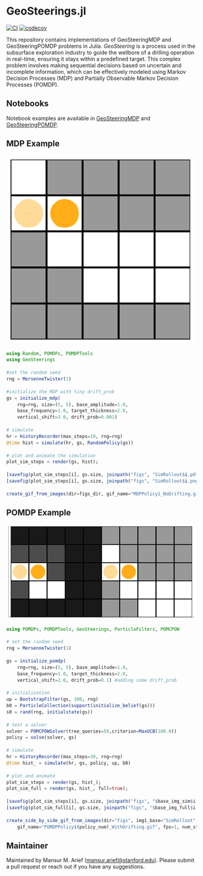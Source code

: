 # GeoSteerings.jl

[![CI](https://github.com/mansurarief/GeoSteerings.jl/actions/workflows/CI.yml/badge.svg)](https://github.com/mansurarief/GeoSteerings.jl/actions/workflows/CI.yml)
[![codecov](https://codecov.io/gh/mansurarief/GeoSteerings.jl/graph/badge.svg?token=4PNXS83ILY)](https://codecov.io/gh/mansurarief/GeoSteerings.jl)

This repository contains implementations of GeoSteeringMDP and GeoSteeringPOMDP problems in Julia. *GeoSteering* is a process used in the subsurface exploration industry to guide the wellbore of a drilling operation in real-time, ensuring it stays within a predefined target. This complex problem involves making sequential decisions based on uncertain and incomplete information, which can be effectively modeled using Markov Decision Processes (MDP) and Partially Observable Markov Decision Processes (POMDP).

## Notebooks

Notebook examples are available in [GeoSteeringMDP](https://github.com/mansurarief/GeoSteerings.jl/blob/main/notebooks/GeoSteeringMDP.ipynb) and [GeoSteeringPOMDP](https://github.com/mansurarief/GeoSteerings.jl/blob/main/notebooks/GeoSteeringPOMDP.ipynb).


## MDP Example

![GeoSteeringProblem](./figs/MDPPolicy1_NoDrifting.gif)

```julia
using Random, POMDPs, POMDPTools
using GeoSteerings

#set the random seed
rng = MersenneTwister(1)

#initialize the MDP with tiny drift_prob
gs = initialize_mdp(
    rng=rng, size=(5, 5), base_amplitude=1.0, 
    base_frequency=1.0, target_thickness=2.0, 
    vertical_shift=3.0, drift_prob=0.001) 

# simulate 
hr = HistoryRecorder(max_steps=10, rng=rng)
@time hist = simulate(hr, gs, RandomPolicy(gs))

# plot and animate the simulation
plot_sim_steps = render(gs, hist);

[savefig(plot_sim_steps[i], gs.size, joinpath("figs", "SimRollout$i.pdf")) for i in 1:length(hist)];
[savefig(plot_sim_steps[i], gs.size, joinpath("figs", "SimRollout$i.png")) for i in 1:length(hist)];

create_gif_from_images(dir=figs_dir, gif_name="MDPPolicy1_NoDrifting.gif", fps=2, num_steps=length(hist))

```

## POMDP Example

![GeoSteeringPOMDPProblem](./figs/POMDPPolicy2_WithDrifting.gif)

```julia
using POMDPs, POMDPTools, GeoSteerings, ParticleFilters, POMCPOW

# set the random seed
rng = MersenneTwister(1)

gs = initialize_pomdp(
    rng=rng, size=(5, 5), base_amplitude=1.0, 
    base_frequency=1.0, target_thickness=2.0, 
    vertical_shift=2.0, drift_prob=0.1) #adding some drift_prob

# initialization
up = BootstrapFilter(gs, 100, rng)
b0 = ParticleCollection(support(initialize_belief(gs)))
s0 = rand(rng, initialstate(gs))

# test a solver
solver = POMCPOWSolver(tree_queries=50,criterion=MaxUCB(100.0))
policy = solve(solver, gs)

# simulate
hr = HistoryRecorder(max_steps=30, rng=rng)
@time hist_ = simulate(hr, gs, policy, up, b0)

# plot and animate 
plot_sim_steps = render(gs, hist_);
plot_sim_full = render(gs, hist_, full=true);

[savefig(plot_sim_steps[i], gs.size, joinpath("figs", "$base_img_sim$i.png")) for i in 1:length(hist_)];
[savefig(plot_sim_full[i], gs.size, joinpath("figs", "$base_img_full$i.png")) for i in 1:length(hist_)];

create_side_by_side_gif_from_images(dir="figs", img1_base="SimRollout", img2_base="FullRollout", 
    gif_name="POMDPPolicy$(policy_num)_WithDrifting.gif", fps=1, num_steps=length(hist_))

```

## Maintainer

Maintained by Mansur M. Arief (mansur.arief@stanford.edu). Please submit a pull request or reach out if you have any suggestions.